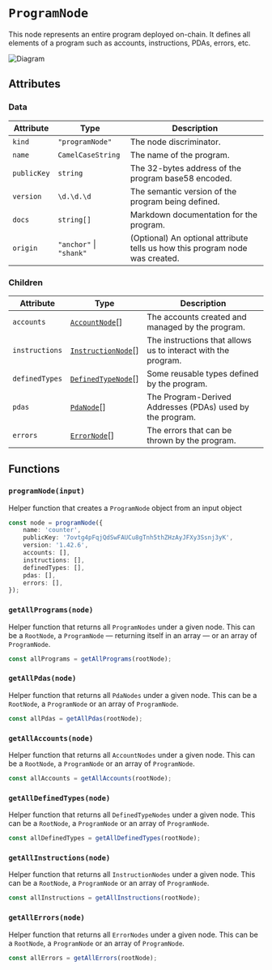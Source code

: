 # `ProgramNode`

This node represents an entire program deployed on-chain. It defines all elements of a program such as accounts, instructions, PDAs, errors, etc.

![Diagram](https://github.com/codama/codama/assets/3642397/37ec38ea-66df-4c08-81c3-822ef4388580)

## Attributes

### Data

| Attribute   | Type                    | Description                                                                  |
| ----------- | ----------------------- | ---------------------------------------------------------------------------- |
| `kind`      | `"programNode"`         | The node discriminator.                                                      |
| `name`      | `CamelCaseString`       | The name of the program.                                                     |
| `publicKey` | `string`                | The 32-bytes address of the program base58 encoded.                          |
| `version`   | `\d.\d.\d`              | The semantic version of the program being defined.                           |
| `docs`      | `string[]`              | Markdown documentation for the program.                                      |
| `origin`    | `"anchor"` \| `"shank"` | (Optional) An optional attribute tells us how this program node was created. |

### Children

| Attribute      | Type                                        | Description                                                   |
| -------------- | ------------------------------------------- | ------------------------------------------------------------- |
| `accounts`     | [`AccountNode`](./AccountNode.md)[]         | The accounts created and managed by the program.              |
| `instructions` | [`InstructionNode`](./InstructionNode.md)[] | The instructions that allows us to interact with the program. |
| `definedTypes` | [`DefinedTypeNode`](./DefinedTypeNode.md)[] | Some reusable types defined by the program.                   |
| `pdas`         | [`PdaNode`](./PdaNode.md)[]                 | The Program-Derived Addresses (PDAs) used by the program.     |
| `errors`       | [`ErrorNode`](./ErrorNode.md)[]             | The errors that can be thrown by the program.                 |

## Functions

### `programNode(input)`

Helper function that creates a `ProgramNode` object from an input object

```ts
const node = programNode({
    name: 'counter',
    publicKey: '7ovtg4pFqjQdSwFAUCu8gTnh5thZHzAyJFXy3Ssnj3yK',
    version: '1.42.6',
    accounts: [],
    instructions: [],
    definedTypes: [],
    pdas: [],
    errors: [],
});
```

### `getAllPrograms(node)`

Helper function that returns all `ProgramNodes` under a given node. This can be a `RootNode`, a `ProgramNode` — returning itself in an array — or an array of `ProgramNode`.

```ts
const allPrograms = getAllPrograms(rootNode);
```

### `getAllPdas(node)`

Helper function that returns all `PdaNodes` under a given node. This can be a `RootNode`, a `ProgramNode` or an array of `ProgramNode`.

```ts
const allPdas = getAllPdas(rootNode);
```

### `getAllAccounts(node)`

Helper function that returns all `AccountNodes` under a given node. This can be a `RootNode`, a `ProgramNode` or an array of `ProgramNode`.

```ts
const allAccounts = getAllAccounts(rootNode);
```

### `getAllDefinedTypes(node)`

Helper function that returns all `DefinedTypeNodes` under a given node. This can be a `RootNode`, a `ProgramNode` or an array of `ProgramNode`.

```ts
const allDefinedTypes = getAllDefinedTypes(rootNode);
```

### `getAllInstructions(node)`

Helper function that returns all `InstructionNodes` under a given node. This can be a `RootNode`, a `ProgramNode` or an array of `ProgramNode`.

```ts
const allInstructions = getAllInstructions(rootNode);
```

### `getAllErrors(node)`

Helper function that returns all `ErrorNodes` under a given node. This can be a `RootNode`, a `ProgramNode` or an array of `ProgramNode`.

```ts
const allErrors = getAllErrors(rootNode);
```
